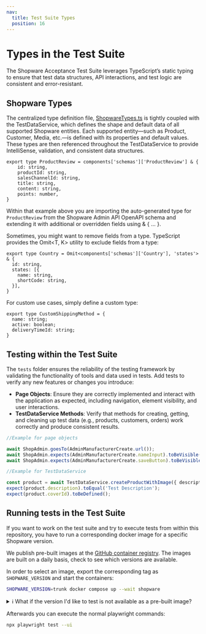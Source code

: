 ```yaml
---
nav:
  title: Test Suite Types
  position: 16
---
```


# Types in the Test Suite

The Shopware Acceptance Test Suite leverages TypeScript’s static typing to ensure that test data structures, API interactions, and test logic are consistent and error-resistant.

## Shopware Types

The centralized type definition file, [ShopwareTypes.ts](https://github.com/shopware/acceptance-test-suite/blob/trunk/src/types/ShopwareTypes.ts) is tightly coupled with the TestDataService, which defines the shape and default data of all supported Shopware entities. Each supported entity—such as Product, Customer, Media, etc.—is defined with its properties and default values. These types are then referenced throughout the TestDataService to provide IntelliSense, validation, and consistent data structures.

```
export type ProductReview = components['schemas']['ProductReview'] & {
    id: string,
    productId: string,
    salesChannelId: string,
    title: string,
    content: string,
    points: number,
}
```

Within that example above you are importing the auto-generated type for `ProductReview` from the Shopware Admin API OpenAPI schema and extending it with additional or overridden fields using & { ... }.

Sometimes, you might want to remove fields from a type. TypeScript provides the Omit<T, K> utility to exclude fields from a type:

```
export type Country = Omit<components['schemas']['Country'], 'states'> & {
  id: string,
  states: [{
    name: string,
    shortCode: string,
  }],
}
```

For custom use cases, simply define a custom type:

```
export type CustomShippingMethod = {
  name: string;
  active: boolean;
  deliveryTimeId: string;
}
```

## Testing within the Test Suite

The `tests` folder ensures the reliability of the testing framework by validating the functionality of tools and data used in tests. Add tests to verify any new features or changes you introduce:

- **Page Objects**: Ensure they are correctly implemented and interact with the application as expected, including navigation, element visibility, and user interactions.
- **TestDataService Methods**: Verify that methods for creating, getting, and cleaning up test data (e.g., products, customers, orders) work correctly and produce consistent results.

```TypeScript
//Example for page objects

await ShopAdmin.goesTo(AdminManufacturerCreate.url());
await ShopAdmin.expects(AdminManufacturerCreate.nameInput).toBeVisible();
await ShopAdmin.expects(AdminManufacturerCreate.saveButton).toBeVisible();
```

```TypeScript
//Example for TestDataService

const product = await TestDataService.createProductWithImage({ description: 'Test Description' });
expect(product.description).toEqual('Test Description');
expect(product.coverId).toBeDefined();
```

## Running tests in the Test Suite

If you want to work on the test suite and try to execute tests from within this repository, you have to run a corresponding docker image for a specific Shopware version.

We publish pre-built images at the [GitHub container registry](https://github.com/orgs/shopware/packages/container/package/acceptance-test-suite%2Ftest-image). The images are built on a daily basis, check to see which versions are available.

In order to select an image, export the corresponding tag as `SHOPWARE_VERSION` and start the containers:

```bash
SHOPWARE_VERSION=trunk docker compose up --wait shopware
```

<details>
<summary>ℹ️ What if the version I'd like to test is not available as a pre-built image?</summary>

If you want to test with an image that's not available already, you can build it yourself by exporting a few more variables:

```bash
export PHP_VERSION="8.3" # PHP version of the base image
export SHOPWARE_VERSION="v6.5.8.0" # Shopware version to check out. This may bei either a branch or a tag, depending on the value of SHOPWARE_BUILD_SOURCE
export SHOPWARE_BUILD_SOURCE="tag" # Either "branch" or "tag"

docker compose up --attach-dependencies shopware # This will build the image if it's not available
```
</details>

Afterwards you can execute the normal playwright commands:

```bash
npx playwright test --ui
```
